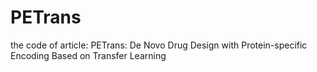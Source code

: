 # PETrans
the code of article: PETrans: De Novo Drug Design with Protein-specific Encoding Based on Transfer Learning
